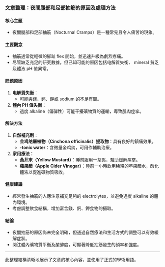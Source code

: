 ### 文章整理：夜間腿部和足部抽筋的原因及處理方法

#### 核心主題
- 夜間腿部和足部抽筋（Nocturnal Cramps）是一種常見且令人痛苦的現象。

#### 主要觀念
- 抽筋通常從輕微的腳趾 flex 開始，並迅速升級為劇烈疼痛。
- 尽管缺乏充足的研究數據，但已知可能的原因包括电解質失衡、 mineral 貧乏及體液 pH 值異常。

#### 問題原因
1. **电解質失衡**：
   - 可能與鎂、鈣、鉀或 sodium 的不足有關。
2. **體內 PH 值失衡**：
   - 過度 alkaline（偏硸性）可能干擾礦物質的運輸，導致肌肉痙挛。

#### 解決方法
1. **自然補充劑**：
   - **金鸡纳屬植物（Cinchona officinalis）提取物**：具有良好的鎮痛效果。
   - **-tonic water**：含微量金鸡纳，可用作輔助治療。
2. **家用療法**：
   - **黃芥末（Yellow Mustard）**：睡前服用一茶匙，幫助緩解痙挛。
   - **蘋果醋（Apple Cider Vinegar）**：睡前一小時飲用稀釋的苹果醋水，酸化體液以促進礦物質吸收。

#### 健康建議
- 經常發生抽筋的人應注意補充足夠的 electrolytes，並避免過度 alkaline 的體內環境。
- 考慮調整飲食結構，增加富含鎂、鈣、鉀食物的攝取。

#### 結論
- 夜間抽筋的原因尚未完全明確，但通過自然療法和生活方式的調整可以有效緩解症狀。
- 関注體內礦物質平衡及酸硸度，可顯著降低抽筋發生的頻率和強度。

---

此整理結構清晰地展示了文章的核心內容，並使用了正式的學術用語。